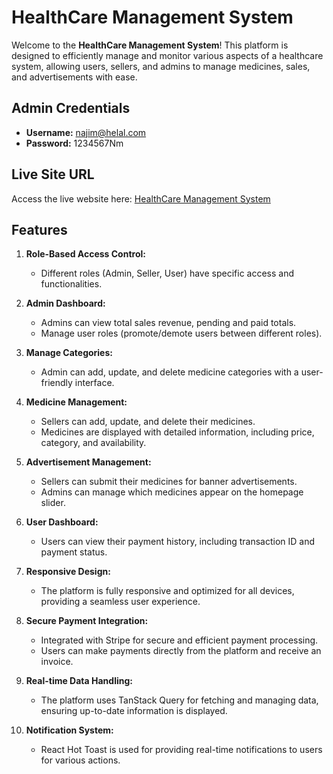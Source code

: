 # HealthCare Management System

Welcome to the **HealthCare Management System**! This platform is designed to efficiently manage and monitor various aspects of a healthcare system, allowing users, sellers, and admins to manage medicines, sales, and advertisements with ease.

## Admin Credentials

- **Username:** najim@helal.com
- **Password:** 1234567Nm

## Live Site URL

Access the live website here: [HealthCare Management System](https://b9-a12-project.web.app/)

## Features

1. **Role-Based Access Control:**
   - Different roles (Admin, Seller, User) have specific access and functionalities.
   
2. **Admin Dashboard:**
   - Admins can view total sales revenue, pending and paid totals.
   - Manage user roles (promote/demote users between different roles).
   
3. **Manage Categories:**
   - Admin can add, update, and delete medicine categories with a user-friendly interface.

4. **Medicine Management:**
   - Sellers can add, update, and delete their medicines.
   - Medicines are displayed with detailed information, including price, category, and availability.

5. **Advertisement Management:**
   - Sellers can submit their medicines for banner advertisements.
   - Admins can manage which medicines appear on the homepage slider.

6. **User Dashboard:**
   - Users can view their payment history, including transaction ID and payment status.

7. **Responsive Design:**
   - The platform is fully responsive and optimized for all devices, providing a seamless user experience.

8. **Secure Payment Integration:**
   - Integrated with Stripe for secure and efficient payment processing.
   - Users can make payments directly from the platform and receive an invoice.

9. **Real-time Data Handling:**
   - The platform uses TanStack Query for fetching and managing data, ensuring up-to-date information is displayed.

10. **Notification System:**
    - React Hot Toast is used for providing real-time notifications to users for various actions.



